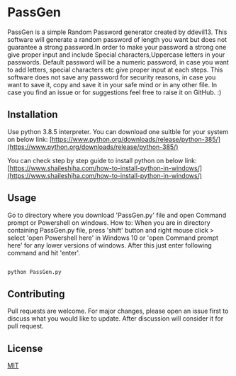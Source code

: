 # PassGen
PassGen is a simple Random Password generator created by ddevil13.
This software will generate a random password of length you want but does not guarantee a strong password.In order to make your password a strong one give proper input and include Special characters,Uppercase letters in your passwords.
Default password will be a numeric password, in case you want to add letters, special characters etc give proper input at each steps.
This software does not save any password for security reasons, in case you want to save it, copy and save it in your safe mind or in any other file.
In case you find an issue or for suggestions feel free to raise it on GitHub. :)


## Installation

Use python 3.8.5 interpreter.
You can download one suitble for your system on below link:
[https://www.python.org/downloads/release/python-385/](https://www.python.org/downloads/release/python-385/)

You can check step by step guide to install python on below link:
[https://www.shaileshjha.com/how-to-install-python-in-windows/](https://www.shaileshjha.com/how-to-install-python-in-windows/)

## Usage

Go to directory where you download 'PassGen.py' file and open Command prompt or Powershell on windows. How to: When you are in directory containing PassGen.py file, press 'shift' button and right mouse click > select 'open Powershell here' in Windows 10 or 'open Command prompt here' for any lower versions of windows.
After this just enter following command and hit 'enter'.
```python

python PassGen.py

```

## Contributing
Pull requests are welcome. For major changes, please open an issue first to discuss what you would like to update. After discussion will consider it for pull request.

## License
[MIT](https://github.com/ddevil13/PassGen/blob/master/LICENSE)
